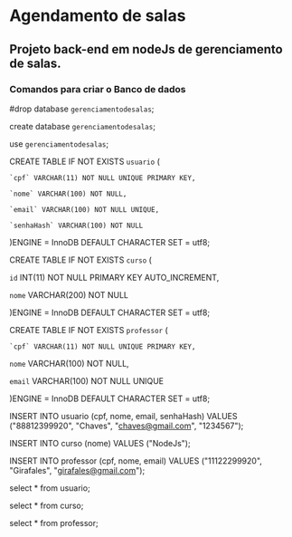 # Agendamento de salas

## Projeto back-end em nodeJs de gerenciamento de salas.

### Comandos para criar o Banco de dados

#drop database `gerenciamentodesalas`;

create database `gerenciamentodesalas`;

use `gerenciamentodesalas`;

CREATE TABLE IF NOT EXISTS `usuario` (

	`cpf` VARCHAR(11) NOT NULL UNIQUE PRIMARY KEY,

    `nome` VARCHAR(100) NOT NULL,

    `email` VARCHAR(100) NOT NULL UNIQUE,

    `senhaHash` VARCHAR(100) NOT NULL

)ENGINE = InnoDB DEFAULT CHARACTER SET = utf8;

CREATE TABLE IF NOT EXISTS `curso` (

  `id` INT(11) NOT NULL PRIMARY KEY AUTO_INCREMENT,

  `nome` VARCHAR(200) NOT NULL

)ENGINE = InnoDB DEFAULT CHARACTER SET = utf8;

CREATE TABLE IF NOT EXISTS `professor` (

	`cpf` VARCHAR(11) NOT NULL UNIQUE PRIMARY KEY,

  `nome` VARCHAR(100) NOT NULL,

  `email` VARCHAR(100) NOT NULL UNIQUE
    
)ENGINE = InnoDB DEFAULT CHARACTER SET = utf8;


INSERT INTO usuario (cpf, nome, email, senhaHash) VALUES ("88812399920", "Chaves", "chaves@gmail.com", "1234567");

INSERT INTO curso (nome) VALUES ("NodeJs");

INSERT INTO professor (cpf, nome, email) VALUES ("11122299920", "Girafales", "girafales@gmail.com");

select * from usuario;

select * from curso;

select * from professor;